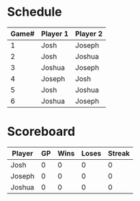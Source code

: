 # Schedule

|Game# | Player 1 | Player 2 |
|------|----------|-----------|
1     |    Josh   | Joseph    |
2     |    Josh   | Joshua    |
3     |    Joshua | Joseph    |
4     |    Joseph | Josh      |
5     |    Josh   | Joshua    |
6     |    Joshua | Joseph    |


# Scoreboard

|Player | GP  | Wins| Loses | Streak | 
|------|------|-----|------|------|
Josh   |   0  | 0   | 0 | 0 |
Joseph |   0  | 0   | 0 | 0 |
Joshua |   0  | 0   | 0 | 0 |
